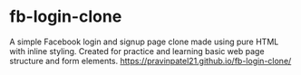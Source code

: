 # fb-login-clone
A simple Facebook login and signup page clone made using pure HTML with inline styling. Created for practice and learning basic web page structure and form elements.
https://pravinpatel21.github.io/fb-login-clone/
